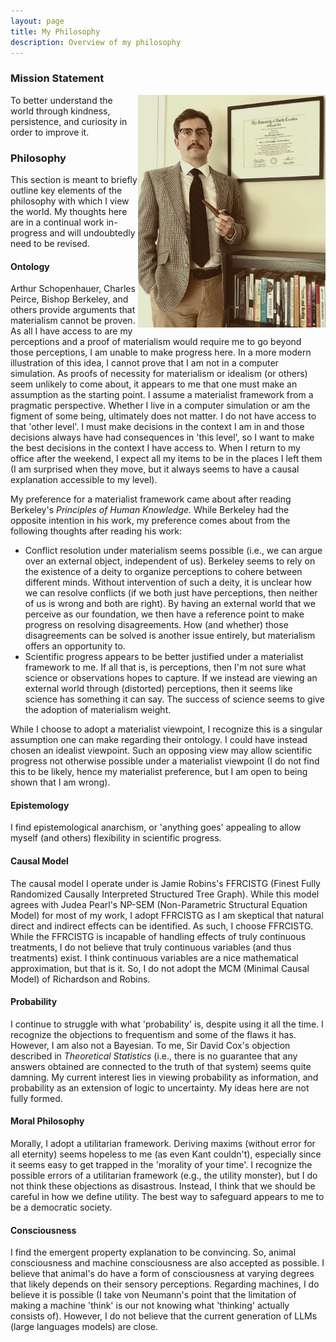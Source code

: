 ```yaml
---
layout: page
title: My Philosophy
description: Overview of my philosophy
---
```



### Mission Statement

<img align="right" src="../assets/images/paul_philosopher.jpg" alt="A photo meant to be humorous. Please do not take as self-serious" width="300">

To better understand the world through kindness, persistence, and curiosity in order to improve it.

### Philosophy

This section is meant to briefly outline key elements of the philosophy with which I view the world. My thoughts here 
are in a continual work in-progress and will undoubtedly need to be revised.

#### Ontology

Arthur Schopenhauer, Charles Peirce, Bishop Berkeley, and others provide arguments that materialism cannot be proven. 
As all I have access to are my perceptions and a proof of materialism would require me to go beyond those perceptions, 
I am unable to make progress here. In a more modern illustration of this idea, I cannot prove that I am not in a 
computer simulation. As proofs of necessity for materialism or idealism (or others) seem unlikely to come about, it 
appears to me that one must make an assumption as the starting point. I assume a materialist framework from a pragmatic 
perspective. Whether I live in a computer simulation or am the figment of some being, ultimately does not matter. I do 
not have access to that 'other level'. I must make decisions in the context I am in and those decisions always have had 
consequences in 'this level', so I want to make the best decisions in the context I have access to. When I return to
my office after the weekend, I expect all my items to be in the places I left them (I am surprised when they move, but 
it always seems to have a causal explanation accessible to my level).

My preference for a materialist framework came about after reading Berkeley's *Principles of Human Knowledge*. 
While Berkeley had the opposite intention in his work, my preference comes about from the following thoughts after 
reading his work:

- Conflict resolution under materialism seems possible (i.e., we can argue over an external object, independent of us).
  Berkeley seems to rely on the existence of a deity to organize perceptions to cohere between different minds. Without 
  intervention of such a deity, it is unclear how we can resolve conflicts (if we both just have perceptions, then 
  neither of us is wrong and both are right). By having an external world that we perceive as our foundation, we then 
  have a reference point to make progress on resolving disagreements. How (and whether) those disagreements can be 
  solved is another issue entirely, but materialism offers an opportunity to.
- Scientific progress appears to be better justified under a materialist framework to me. If all that is, is 
  perceptions, then I'm not sure what science or observations hopes to capture. If we instead are viewing an external 
  world through (distorted) perceptions, then it seems like science has something it can say. The success of science 
  seems to give the adoption of materialism weight.

While I choose to adopt a materialist viewpoint, I recognize this is a singular assumption one can make regarding their 
ontology. I could have instead chosen an idealist viewpoint. Such an opposing view may allow scientific progress not 
otherwise possible under a materialist viewpoint (I do not find this to be likely, hence my materialist preference, 
but I am open to being shown that I am wrong). 

#### Epistemology

I find epistemological anarchism, or 'anything goes' appealing to allow myself (and others) flexibility in scientific 
progress.

#### Causal Model

The causal model I operate under is Jamie Robins's FFRCISTG (Finest Fully Randomized Causally Interpreted Structured 
Tree Graph). While this model agrees with Judea Pearl's NP-SEM (Non-Parametric Structural Equation Model) for most of 
my work, I adopt FFRCISTG as I am skeptical that natural direct and indirect effects can be identified. As such, I 
choose FFRCISTG. While the FFRCISTG is incapable of handling effects of truly continuous treatments, I do not believe
that truly continuous variables (and thus treatments) exist. I think continuous variables are a nice mathematical 
approximation, but that is it. So, I do not adopt the MCM (Minimal Causal Model) of Richardson and Robins.

#### Probability

I continue to struggle with what 'probability' is, despite using it all the time. I recognize the objections to 
frequentism and some of the flaws it has. However, I am also not a Bayesian. To me, Sir David Cox's objection described 
in *Theoretical Statistics* (i.e., there is no guarantee that any answers obtained are connected to the truth of that 
system) seems quite damning. My current interest lies in viewing probability as information, and probability as an 
extension of logic to uncertainty. My ideas here are not fully formed.

#### Moral Philosophy

Morally, I adopt a utilitarian framework. Deriving maxims (without error for all eternity) seems hopeless to me (as 
even Kant couldn't), especially since it seems easy to get trapped in the 'morality of your time'. I recognize the 
possible errors of a utilitarian framework (e.g., the utility monster), but I do not think these objections as 
disastrous. Instead, I think that we should be careful in how we define utility. The best way to safeguard appears to me
to be a democratic society.

#### Consciousness

I find the emergent property explanation to be convincing. So, animal consciousness and machine consciousness are also 
accepted as possible. I believe that animal's do have a form of consciousness at varying degrees that likely depends
on their sensory perceptions. Regarding machines, I do believe it is possible (I take von Neumann's point that the 
limitation of making a machine 'think' is our not knowing what 'thinking' actually consists of). However, I do not 
believe that the current generation of LLMs (large languages models) are close.
